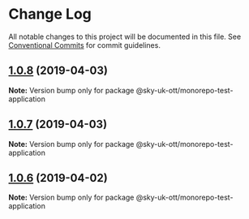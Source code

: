 # Change Log

All notable changes to this project will be documented in this file.
See [Conventional Commits](https://conventionalcommits.org) for commit guidelines.

## [1.0.8](https://github.com/adamnoakes/monorepo-test/compare/@sky-uk-ott/monorepo-test-application@1.0.7...@sky-uk-ott/monorepo-test-application@1.0.8) (2019-04-03)

**Note:** Version bump only for package @sky-uk-ott/monorepo-test-application





## [1.0.7](https://github.com/adamnoakes/monorepo-test/compare/@sky-uk-ott/monorepo-test-application@1.0.6...@sky-uk-ott/monorepo-test-application@1.0.7) (2019-04-03)

**Note:** Version bump only for package @sky-uk-ott/monorepo-test-application





## [1.0.6](https://github.com/adamnoakes/monorepo-test/compare/@sky-uk-ott/monorepo-test-application@1.0.5...@sky-uk-ott/monorepo-test-application@1.0.6) (2019-04-02)

**Note:** Version bump only for package @sky-uk-ott/monorepo-test-application
